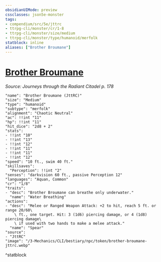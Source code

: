 ```yaml
---
obsidianUIMode: preview
cssclasses: json5e-monster
tags:
- compendium/src/5e/jttrc
- ttrpg-cli/monster/cr/1-8
- ttrpg-cli/monster/size/medium
- ttrpg-cli/monster/type/humanoid/merfolk
statblock: inline
aliases: ["Brother Broumane"]
---
```

# [Brother Broumane](3-Mechanics\CLI\bestiary\npc/brother-broumane-jttrc.md)
*Source: Journeys through the Radiant Citadel p. 178*  

```statblock
"name": "Brother Broumane (JttRC)"
"size": "Medium"
"type": "humanoid"
"subtype": "merfolk"
"alignment": "Chaotic Neutral"
"ac": !!int "11"
"hp": !!int "11"
"hit_dice": "2d8 + 2"
"stats":
- !!int "10"
- !!int "13"
- !!int "12"
- !!int "11"
- !!int "11"
- !!int "12"
"speed": "10 ft., swim 40 ft."
"skillsaves":
  "Perception": !!int "2"
"senses": "darkvision 60 ft., passive Perception 12"
"languages": "Aquan, Common"
"cr": "1/8"
"traits":
- "desc": "Brother Broumane can breathe only underwater."
  "name": "Water Breathing"
"actions":
- "desc": "Melee or Ranged Weapon Attack: +2 to hit, reach 5 ft. or range 20/60\
    \ ft., one target. Hit: 3 (1d6) piercing damage, or 4 (1d8) piercing damage\
    \ if used with two hands to make a melee attack."
  "name": "Spear"
"source":
- "JttRC"
"image": "/3-Mechanics/CLI/bestiary/npc/token/brother-broumane-jttrc.webp"
```
^statblock
